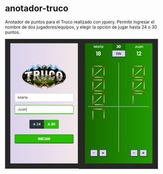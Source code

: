# anotador-truco
Anotador de puntos para el Truco realizado con jquery.
Permite ingresar el nombre de dos jugadores/equipos, y elegir la opción de jugar hasta 24 o 30 puntos.

![Captura de pantalla](https://raw.githubusercontent.com/nfpassarino/anotador-truco/main/screen.png)